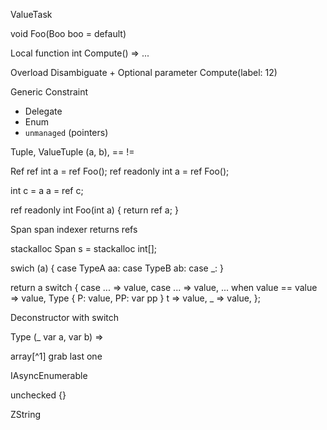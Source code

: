 ValueTask

void Foo(Boo boo = default)

Local function
int Compute() => ...

Overload Disambiguate + Optional parameter
Compute(label: 12)

Generic Constraint
- Delegate
- Enum
- `unmanaged` (pointers)

Tuple, ValueTuple
(a, b), == !=

Ref
ref int a = ref Foo();
ref readonly int a = ref Foo();

int c = a
a = ref c;

ref readonly int Foo(int a)
{
  return ref a;
}

Span
span indexer returns refs

stackalloc
Span<int> s = stackalloc int[];

swich (a)
{
  case TypeA aa:
  case TypeB ab:
  case _:
}

return a switch
{
  case ... => value,
  case ... => value,
  ... when value == value => value,
  Type { P: value, PP: var pp } t => value,
  _ => value,
};

Deconstructor with switch

Type (_ var a, var b) =>

array[^1] grab last one

IAsyncEnumerable

unchecked {}

ZString
